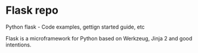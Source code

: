 # Flask repo

Python flask - Code examples, gettign started guide, etc 

Flask is a microframework for Python based on Werkzeug, Jinja 2 and good intentions.

